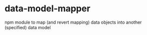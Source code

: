 # data-model-mapper
npm module to map (and revert mapping) data objects into another (specified) data model
